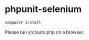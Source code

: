 phpunit-selenium
=====================

```sh
composer install
```

Please run src/auto.php on a browser.